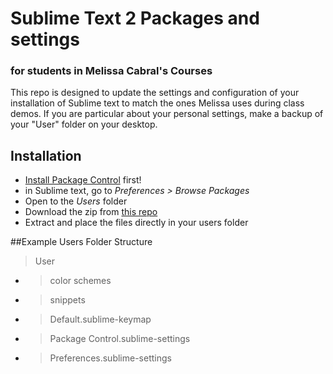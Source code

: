 # Sublime Text 2 Packages and settings 

### for students in Melissa Cabral's Courses


This repo is designed to update the settings and configuration of your installation of Sublime text to match the ones Melissa uses during class demos. If you are particular about your personal settings, make a backup of your "User" folder on your desktop. 

## Installation

* [Install Package Control](https://sublime.wbond.net/installation) first! 
* in Sublime text, go to _Preferences > Browse Packages_
* Open to the _Users_ folder
* Download the zip from [this repo](https://github.com/melissacabral/User/archive/master.zip)
* Extract and place the files directly in your users folder

##Example Users Folder Structure

 > User
  * > color schemes
  * > snippets
  * > Default.sublime-keymap
  * > Package Control.sublime-settings
  * > Preferences.sublime-settings



